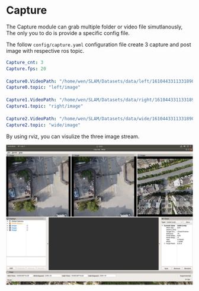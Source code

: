 # Capture 
The Capture module can grab multiple folder or video file simutlanously, The only you to do is provide a specific config file. 

The follow `config/capture.yaml` configuration file create 3 capture and post image with respective ros topic.

```yaml
Capture_cnt: 3
Capture.fps: 20

Capture0.VideoPath: "/home/wen/SLAM/Datasets/data/left/1610443311331890616.png"
Capture0.topic: "left/image"

Capture1.VideoPath: "/home/wen/SLAM/Datasets/data/right/1610443311331890616.png"
Capture1.topic: "right/image"

Capture2.VideoPath: "/home/wen/SLAM/Datasets/data/wide/1610443311331890616.png"
Capture2.topic: "wide/image"
```

By using rviz, you can visulize the three image stream.

![](./screenshot.png)